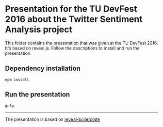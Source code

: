 # Presentation for the TU DevFest 2016 about the Twitter Sentiment Analysis project

This folder contains the presentation that was given at the TU DevFest 2016. It's based on reveal.js. Follow the descriptions to install and run the presentation.

## Dependency installation

```
npm install
```

## Run the presentation

```
gulp
```

---

The presentation is based on [reveal-boilerplate](https://github.com/htanjo/reveal-boilerplate)
